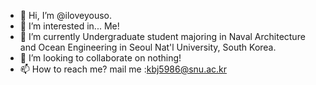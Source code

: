 - 👋 Hi, I’m @iloveyouso.
- 👀 I’m interested in... Me!
- 🌱 I’m currently Undergraduate student majoring in Naval Architecture and Ocean Engineering in Seoul Nat'l University, South Korea.
- 💞️ I’m looking to collaborate on nothing!
- 📫 How to reach me? mail me :kbj5986@snu.ac.kr

<!---
iloveyouso/iloveyouso is a ✨ special ✨ repository because its `README.md` (this file) appears on your GitHub profile.
You can click the Preview link to take a look at your changes.
--->
